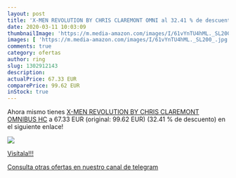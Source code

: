 ```yaml
---
layout: post
title: 'X-MEN REVOLUTION BY CHRIS CLAREMONT OMNI al 32.41 % de descuento'
date: 2020-03-11 10:03:09
thumbnailImage: 'https://m.media-amazon.com/images/I/61vYnTU4hML._SL200_.jpg'
images: [ 'https://m.media-amazon.com/images/I/61vYnTU4hML._SL200_.jpg' ]
comments: true
category: ofertas
author: ring
slug: 1302912143
description:
actualPrice: 67.33 EUR
comparePrice: 99.62 EUR
inStock: true
---
```


Ahora mismo tienes [X-MEN REVOLUTION BY CHRIS CLAREMONT OMNIBUS HC](https://www.amazon.com/dp/1302912143/?tag=redken08-20) a 67.33 EUR (original: 99.62 EUR) (32.41 %  de descuento) en el siguiente enlace!

[![](https://m.media-amazon.com/images/I/61vYnTU4hML._SL200_.jpg)](https://www.amazon.com/dp/1302912143/?tag=redken08-20)

[Visítala!!!](https://www.amazon.com/dp/1302912143/?tag=redken08-20)

[Consulta otras ofertas en nuestro canal de telegram](https://t.me/s/ofertas25)
